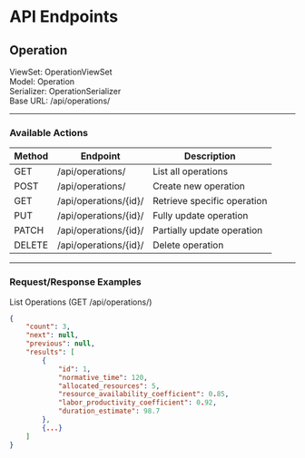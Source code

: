 # API Endpoints

## Operation

ViewSet: OperationViewSet  
Model: Operation  
Serializer: OperationSerializer  
Base URL: /api/operations/

---

### Available Actions

| Method | Endpoint | Description |
|--------|----------|-------------|
| GET | /api/operations/ | List all operations |
| POST | /api/operations/ | Create new operation |
| GET | /api/operations/{id}/ | Retrieve specific operation |
| PUT | /api/operations/{id}/ | Fully update operation |
| PATCH | /api/operations/{id}/ | Partially update operation |
| DELETE | /api/operations/{id}/ | Delete operation |

---

### Request/Response Examples

List Operations (GET /api/operations/)
```json
{
    "count": 3,
    "next": null,
    "previous": null,
    "results": [
        {
            "id": 1,
            "normative_time": 120,
            "allocated_resources": 5,
            "resource_availability_coefficient": 0.85,
            "labor_productivity_coefficient": 0.92,
            "duration_estimate": 98.7
        },
        {...}
    ]
}

```